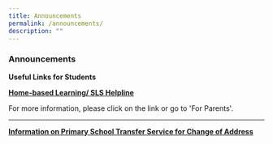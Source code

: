 ```yaml
---
title: Announcements
permalink: /announcements/
description: ""
---
```

### Announcements

**Useful Links for Students**


**[Home-based Learning/ SLS Helpline](https://staging.d3975mj8dcgb9n.amplifyapp.com/for-parents/hbl/)**

For more information, please click on the link or go to 'For Parents'.

* * *

**[Information on Primary School Transfer Service for Change of Address](https://staging.d3975mj8dcgb9n.amplifyapp.com/for-parents/forms/)**